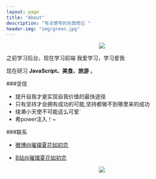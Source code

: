 ```yaml
---
layout: page
title: "About"
description: "写点想写的东西而已 "
header-img: "img/green.jpg"
---
```



<center>
    <p><img src="http://7xlfkx.com1.z0.glb.clouddn.com/white2.jpg" align="center"></p>
</center>

之前学习后台，现在学习前端
我爱学习，学习爱我 

现在研习 **JavaScript、美食、旅游** 。

###坚信

- 提升自我才是实现自我价值的最快途径
- 只有坚持才会拥有成功的可能,坚持都做不到哪里来的成功
- 绫濑小天使不可能这么可爱`
- 希power注入！~

###联系

- [微博@璀璨夏花如初恋](http://weibo.com/u/5592565980?refer_flag=1001030102_)

- [B站@璀璨夏花如初恋](https://space.bilibili.com/4491522/#!/)

<center>
    <p><img src="http://i173.photobucket.com/albums/w63/cnfeat/2015-08-29-2_zpsqj7po8eo.png" align="center"></p>
</center>






